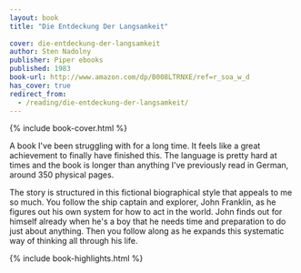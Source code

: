 ```yaml
---
layout: book
title: "Die Entdeckung Der Langsamkeit"
 
cover: die-entdeckung-der-langsamkeit
author: Sten Nadolny
publisher: Piper ebooks
published: 1983
book-url: http://www.amazon.com/dp/B008LTRNXE/ref=r_soa_w_d
has_cover: true
redirect_from:
  - /reading/die-entdeckung-der-langsamkeit/
---
```

{% include book-cover.html %}

A book I've been struggling with for a long time. It feels like a great achievement to finally have finished this. The language is pretty hard at times and the book is longer than anything I've previously read in German, around 350 physical pages.

The story is structured in this fictional biographical style that appeals to me so much. You follow the ship captain and explorer, John Franklin, as he figures out his own system for how to act in the world. John finds out for himself already when he's a boy that he needs time and preparation to do just about anything. Then you follow along as he expands this systematic way of thinking all through his life.

{% include book-highlights.html %}
